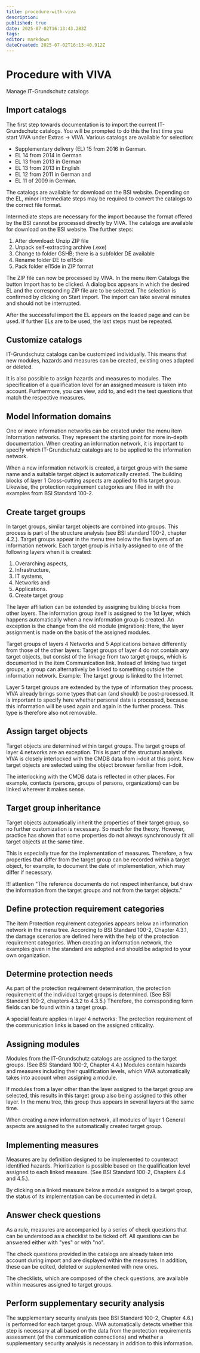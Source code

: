 ```yaml
---
title: procedure-with-viva
description: 
published: true
date: 2025-07-02T16:13:43.283Z
tags: 
editor: markdown
dateCreated: 2025-07-02T16:13:40.912Z
---
```


# Procedure with VIVA

Manage IT-Grundschutz catalogs

Import catalogs
---------------

The first step towards documentation is to import the current IT-Grundschutz catalogs. You will be prompted to do this the first time you start VIVA under Extras → VIVA. Various catalogs are available for selection:

*   Supplementary delivery (EL) 15 from 2016 in German.
*   EL 14 from 2014 in German
*   EL 13 from 2013 in German
*   EL 13 from 2013 in English
*   EL 12 from 2011 in German and
*   EL 11 of 2009 in German.

The catalogs are available for download on the BSI website. Depending on the EL, minor intermediate steps may be required to convert the catalogs to the correct file format.

Intermediate steps are necessary for the import because the format offered by the BSI cannot be processed directly by VIVA. The catalogs are available for download on the BSI website. The further steps:

1.  After download: Unzip ZIP file
2.  Unpack self-extracting archive (.exe)
3.  Change to folder GSHB; there is a subfolder DE available
4.  Rename folder DE to el15de
5.  Pack folder el15de in ZIP format  
      
    

The ZIP file can now be processed by VIVA. In the menu item Catalogs the button Import has to be clicked. A dialog box appears in which the desired EL and the corresponding ZIP file are to be selected. The selection is confirmed by clicking on Start import. The import can take several minutes and should not be interrupted.

After the successful import the EL appears on the loaded page and can be used. If further ELs are to be used, the last steps must be repeated.

Customize catalogs
------------------

IT-Grundschutz catalogs can be customized individually. This means that new modules, hazards and measures can be created, existing ones adapted or deleted.

It is also possible to assign hazards and measures to modules. The specification of a qualification level for an assigned measure is taken into account. Furthermore, you can view, add to, and edit the test questions that match the respective measures.

Model Information domains
-------------------------

One or more information networks can be created under the menu item Information networks. They represent the starting point for more in-depth documentation. When creating an information network, it is important to specify which IT-Grundschutz catalogs are to be applied to the information network.

When a new information network is created, a target group with the same name and a suitable target object is automatically created. The building blocks of layer 1 Cross-cutting aspects are applied to this target group. Likewise, the protection requirement categories are filled in with the examples from BSI Standard 100-2.

Create target groups
--------------------

In target groups, similar target objects are combined into groups. This process is part of the structure analysis (see BSI standard 100-2, chapter 4.2.). Target groups appear in the menu tree below the five layers of an information network. Each target group is initially assigned to one of the following layers when it is created:

1.  Overarching aspects,
2.  Infrastructure,
3.  IT systems,
4.  Networks and
5.  Applications.
6.  Create target group

The layer affiliation can be extended by assigning building blocks from other layers. The information group itself is assigned to the 1st layer, which happens automatically when a new information group is created. An exception is the change from the old module (migration): Here, the layer assignment is made on the basis of the assigned modules.

Target groups of layers 4 Networks and 5 Applications behave differently from those of the other layers: Target groups of layer 4 do not contain any target objects, but consist of the linkage from two target groups, which is documented in the item Communication link. Instead of linking two target groups, a group can alternatively be linked to something outside the information network. Example: The target group is linked to the Internet.

Layer 5 target groups are extended by the type of information they process. VIVA already brings some types that can (and should) be post-processed. It is important to specify here whether personal data is processed, because this information will be used again and again in the further process. This type is therefore also not removable.

Assign target objects
---------------------

Target objects are determined within target groups. The target groups of layer 4 networks are an exception. This is part of the structural analysis. VIVA is closely interlocked with the CMDB data from i-doit at this point. New target objects are selected using the object browser familiar from i-doit.

The interlocking with the CMDB data is reflected in other places. For example, contacts (persons, groups of persons, organizations) can be linked wherever it makes sense.

Target group inheritance
------------------------

Target objects automatically inherit the properties of their target group, so no further customization is necessary. So much for the theory. However, practice has shown that some properties do not always synchronously fit all target objects at the same time.

This is especially true for the implementation of measures. Therefore, a few properties that differ from the target group can be recorded within a target object, for example, to document the date of implementation, which may differ if necessary.

!!! attention "The reference documents do not respect inheritance, but draw the information from the target groups and not from the target objects."

Define protection requirement categories
----------------------------------------

The item Protection requirement categories appears below an information network in the menu tree. According to BSI Standard 100-2, Chapter 4.3.1, the damage scenarios are defined here with the help of the protection requirement categories. When creating an information network, the examples given in the standard are adopted and should be adapted to your own organization.

Determine protection needs
--------------------------

As part of the protection requirement determination, the protection requirement of the individual target groups is determined. (See BSI Standard 100-2, chapters 4.3.2 to 4.3.5.) Therefore, the corresponding form fields can be found within a target group.

A special feature applies in layer 4 networks: The protection requirement of the communication links is based on the assigned criticality.

Assigning modules
-----------------

Modules from the IT-Grundschutz catalogs are assigned to the target groups. (See BSI Standard 100-2, Chapter 4.4.) Modules contain hazards and measures including their qualification levels, which VIVA automatically takes into account when assigning a module.

If modules from a layer other than the layer assigned to the target group are selected, this results in this target group also being assigned to this other layer. In the menu tree, this group thus appears in several layers at the same time.

When creating a new information network, all modules of layer 1 General aspects are assigned to the automatically created target group.

Implementing measures
---------------------

Measures are by definition designed to be implemented to counteract identified hazards. Prioritization is possible based on the qualification level assigned to each linked measure. (See BSI Standard 100-2, Chapters 4.4 and 4.5.).

By clicking on a linked measure below a module assigned to a target group, the status of its implementation can be documented in detail.

Answer check questions
----------------------

As a rule, measures are accompanied by a series of check questions that can be understood as a checklist to be ticked off. All questions can be answered either with "yes" or with "no".

The check questions provided in the catalogs are already taken into account during import and are displayed within the measures. In addition, these can be edited, deleted or supplemented with new ones.

The checklists, which are composed of the check questions, are available within measures assigned to target groups.

Perform supplementary security analysis
---------------------------------------

The supplementary security analysis (see BSI Standard 100-2, Chapter 4.6.) is performed for each target group. VIVA automatically detects whether this step is necessary at all based on the data from the protection requirements assessment (of the communication connections) and whether a supplementary security analysis is necessary in addition to this information.